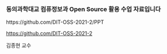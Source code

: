 <h3> 동의과학대교 컴퓨정보과 Open Source 활용 수업 자료입니다  </h3>
https://github.com/DIT-OSS-2021-2/PPT

https://github.com/DIT-OSS-2021-2

김종현 교수